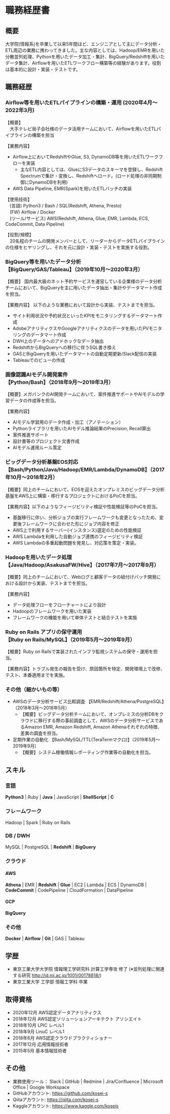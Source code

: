 # 職務経歴書

## 概要

大学院(情報系)を卒業して以来5年間ほど、エンジニアとして主にデータ分析・ETL周辺の業務に携わってきました。主な内容としては、Hadoop/EMRを用いた分散並列処理、Pythonを用いたデータ加工・集計、BigQuery/Redshiftを用いたデータ集計、Airflowを用いたETLワークフロー構築等の経験があります。役割は基本的に設計・実装・テストです。

## 職務経歴

### Airflow等を用いたETLパイプラインの構築・運用 (2020年4月〜2022年3月)

【概要】<br>
　大手テレビ局子会社様のデータ活用チームにおいて、Airflowを用いたETLパイプラインの構築を担当

【業務内容】
- Airflow上においてRedshiftやGlue, S3, DynamoDB等を用いたETLワークフローを実装
  - 主なETL内容としては、GlueにS3データのスキーマを登録し、Redshift Spectrumで集計・変換し、Redshiftへロード。(ロード処理の非同期制御にDynamoDBを利用)
- AWS Data Pipeline, EMR(Spark)を用いたETLバッチの実装

【使用技術】<br>
　(言語) Python3 / Bash / SQL(Redshift, Athena, Presto)<br>
　(FW) Airflow / Docker<br>
　(ツール/サービス) AWS(Redshift, Athena, Glue, EMR, Lambda, ECS, CodeCommit, Data Pipeline)

【役割/規模】<br>
　20名程のチームの開発メンバーとして、リーダーからデータETLパイプラインの仕様をヒヤリングし、それを元に設計・実装・テストを実施する役割。

### BigQuery等を用いたデータ分析<br>【BigQuery/GAS/Tableau】（2019年10月〜2020年3月）

【概要】 国内最大級のネット予約サービスを運営している企業様のデータ分析チームにおいて、BigQueryを主に用いたデータ抽出・集計やデータマート作成を担当。

【業務内容】 以下のような業務において設計から実装、テストまでを担当。
  - サイト利用状況や予約状況といったKPIをモニタリングするデータマート作成
  - AdobeアナリティクスやGoogleアナリティクスのデータを用いたPVモニタリングのデータマート作成
  - DWH上のデータへのアドホックなデータ抽出
  - RedshiftからBigQueryへの移行に伴うSQL書き換え
  - GASとBigQueryを用いたデータマートの自動定期更新/Slack配信の実装
  - Tableauでのビューの作成

### 画像認識AIモデル開発案件<br>【Python/Bash】（2018年9月〜2019年3月）

【概要】メガバンクのAI開発チームにおいて、案件推進サポートやAIモデルの学習データの作成等を担当。

【業務内容】
  - AIモデル学習用のデータ作成・加工（アノテーション）
  - Pythonライブラリを用いたAIモデル推論結果のPrecision, Recall算出
  - 案件推進サポート
  - 設計書等のプロジェクト文書作成
  - AIモデル運用ルール策定

### ビッグデータ分析基盤EOS対応<br>【Bash/Python/Java/Hadoop/EMR/Lambda/DynamoDB】（2017年10月〜2018年2月）

【概要】同上のチームにおいて、EOSを迎えたオンプレミスのビッグデータ分析基盤をAWS上に構築・移行するプロジェクトにおけるPoCを担当。

【業務内容】以下のようなフィージビリティ検証や性能検証等のPoCを担当。
  - 基盤移行に伴い、分析ジョブの実行フレームワークも変更となったため、変更後フレームワークに合わせた形にジョブ内容を修正
  - AWS上で利用するサーバー(インスタンス)選定のための性能検証
  - AWS Lambdaを利用した自動ジョブ連携のフィージビリティ検証
  - AWS Lambdaの多重起動問題を発見し、対応策を策定・実装。

### Hadoopを用いたデータ処理<br>【Java/Hadoop/AsakusaFW/Hive】（2017年7月〜2017年9月）

【概要】同上のチームにおいて、Webログと顧客データの紐付けバッチ開発における設計から実装、テストまでを担当。

【業務内容】
  - データ処理フローをフローチャートにより設計
  - Hadoopのフレームワークを用いた実装
  - フレームワークの機能を用いて単体テストと結合テストを実施

### Ruby on Rails アプリの保守運用<br>【Ruby on Rails/MySQL】（2019年5月〜2019年9月）

【概要】Ruby on Railsで実装されたインフラ監視システムの保守・運用を担当。

【業務内容】トラブル発生の報告を受け、原因箇所を特定、開発環境上で改修、テスト、本番適用までを実施。

### その他（細かいもの等）

- AWSのデータ分析サービス比較調査 【EMR/Redshift/Athena/PostgreSQL】（2018年3月〜2018年5月）
  - 【概要】ビッグデータ分析チームにおいて、オンプレミスの分析DBをクラウドに移行する際の事前調査として、AWSのデータ分析サービスであるAmazon EMR, Amazon Redshift, Amazon Athenaそれぞれの特徴、差異の調査を担当。
- 定期作業の自動化 【Bash/MySQL/TTL(TeraTermマクロ)】（2019年5月〜2019年9月）
  - 【概要】システム稼働情報レポーティング作業等の自動化を担当。

## スキル

### 言語

**Python3** | Ruby | **Java** | JavaScript | **ShellScript** | **C**

### フレームワーク

Hadoop | Spark | Ruby on Rails

### DB / DWH

MySQL | PostgreSQL | **Redshift** | **BigQuery**

### クラウド

#### AWS

**Athena** | EMR | **Redshift** | **Glue** | EC2 | Lambda | ECS | DynamoDB | **CodeCommit** | CodePipeline | CloudFormation | DataPipeline

#### GCP

**BigQuery**

### その他

**Docker** | **Airflow** | **Git** | GAS | Tableau

## 学歴

- 東京工業大学大学院 情報理工学研究科 計算工学専攻 修了 (※並列処理に関連する研究 http://id.nii.ac.jp/1001/00178818/)
- 東京工業大学 工学部 情報工学科 卒業

## 取得資格

- 2020年12月  AWS認定データアナリティクス
- 2018年12月  AWS認定ソリューションアーキテクト アソシエイト
- 2018年10月  LPIC レベル1
- 2018年9月  LinuC レベル1
- 2018年6月  AWS認定クラウドプラクティショナー
- 2017年12月  応用情報技術者
- 2015年5月  基本情報技術者

## その他

- 業務使用ツール： Slack | GitHub | Redmine | Jira/Confluence | Microsoft Office | Google Workspace
- GitHubアカウント: https://github.com/kosei-s
- Qiitaアカウント: https://qiita.com/kosei-s
- Kaggleアカウント: https://www.kaggle.com/koseis
